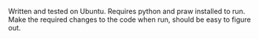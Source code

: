 Written and tested on Ubuntu. 
Requires python and praw installed to run.
Make the required changes to the code when run, should be easy to figure out.
